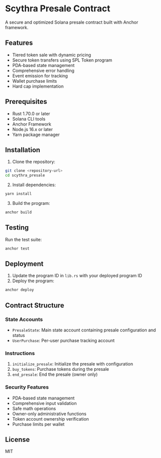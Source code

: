 # Scythra Presale Contract

A secure and optimized Solana presale contract built with Anchor framework.

## Features

- Tiered token sale with dynamic pricing
- Secure token transfers using SPL Token program
- PDA-based state management
- Comprehensive error handling
- Event emission for tracking
- Wallet purchase limits
- Hard cap implementation

## Prerequisites

- Rust 1.70.0 or later
- Solana CLI tools
- Anchor Framework
- Node.js 16.x or later
- Yarn package manager

## Installation

1. Clone the repository:
```bash
git clone <repository-url>
cd scythra_presale
```

2. Install dependencies:
```bash
yarn install
```

3. Build the program:
```bash
anchor build
```

## Testing

Run the test suite:
```bash
anchor test
```

## Deployment

1. Update the program ID in `lib.rs` with your deployed program ID
2. Deploy the program:
```bash
anchor deploy
```

## Contract Structure

### State Accounts

- `PresaleState`: Main state account containing presale configuration and status
- `UserPurchase`: Per-user purchase tracking account

### Instructions

1. `initialize_presale`: Initialize the presale with configuration
2. `buy_tokens`: Purchase tokens during the presale
3. `end_presale`: End the presale (owner only)

### Security Features

- PDA-based state management
- Comprehensive input validation
- Safe math operations
- Owner-only administrative functions
- Token account ownership verification
- Purchase limits per wallet

## License

MIT 